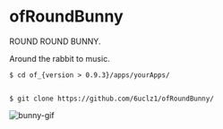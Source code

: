 # ofRoundBunny

ROUND ROUND BUNNY.

Around the rabbit to music.

    $ cd of_{version > 0.9.3}/apps/yourApps/


    $ git clone https://github.com/6uclz1/ofRoundBunny/


![bunny-gif](https://www.dropbox.com/s/v9rjpilp4vfyf6v/round-bunny-720p.gif)
